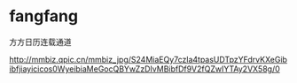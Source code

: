 # fangfang
方方日历连载通道

http://mmbiz.qpic.cn/mmbiz_jpg/S24MiaEQy7czla4tpasUDTpzYFdrvKXeGibibfjiayicicos0WyeibiaMeGocQBYwZzDIvMBibfDf9V2fQZwIYTAy2VX58g/0
